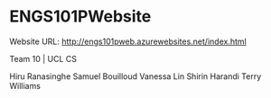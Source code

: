 # ENGS101PWebsite

Website URL: http://engs101pweb.azurewebsites.net/index.html

Team 10 | UCL CS

Hiru Ranasinghe
Samuel Bouilloud
Vanessa Lin
Shirin Harandi
Terry Williams

